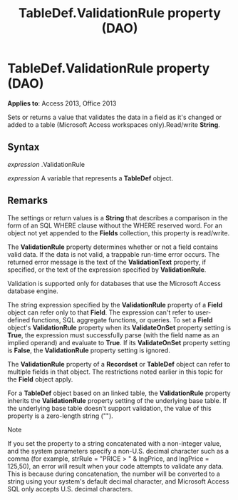 ﻿---
title: TableDef.ValidationRule property (DAO)
TOCTitle: ValidationRule Property
ms:assetid: 7dcd6f2c-45bc-a50b-727d-589371d5803f
ms:mtpsurl: https://msdn.microsoft.com/library/Ff196425(v=office.15)
ms:contentKeyID: 48545864
ms.date: 09/18/2015
mtps_version: v=office.15
f1_keywords:
- dao360.chm1052925
f1_categories:
- Office.Version=v15
---

# TableDef.ValidationRule property (DAO)

**Applies to**: Access 2013, Office 2013

Sets or returns a value that validates the data in a field as it's changed or added to a table (Microsoft Access workspaces only).Read/write **String**.

## Syntax

*expression* .ValidationRule

*expression* A variable that represents a **TableDef** object.

## Remarks

The settings or return values is a **String** that describes a comparison in the form of an SQL WHERE clause without the WHERE reserved word. For an object not yet appended to the **Fields** collection, this property is read/write.

The **ValidationRule** property determines whether or not a field contains valid data. If the data is not valid, a trappable run-time error occurs. The returned error message is the text of the **ValidationText** property, if specified, or the text of the expression specified by **ValidationRule**.

Validation is supported only for databases that use the Microsoft Access database engine.

The string expression specified by the **ValidationRule** property of a **Field** object can refer only to that **Field**. The expression can't refer to user-defined functions, SQL aggregate functions, or queries. To set a **Field** object's **ValidationRule** property when its **ValidateOnSet** property setting is **True**, the expression must successfully parse (with the field name as an implied operand) and evaluate to **True**. If its **ValidateOnSet** property setting is **False**, the **ValidationRule** property setting is ignored.

The **ValidationRule** property of a **Recordset** or **TableDef** object can refer to multiple fields in that object. The restrictions noted earlier in this topic for the **Field** object apply.

For a **TableDef** object based on an linked table, the **ValidationRule** property inherits the **ValidationRule** property setting of the underlying base table. If the underlying base table doesn't support validation, the value of this property is a zero-length string ("").

> [!NOTE]
> If you set the property to a string concatenated with a non-integer value, and the system parameters specify a non-U.S. decimal character such as a comma (for example, strRule = "PRICE &gt; " &amp; lngPrice, and lngPrice = 125,50), an error will result when your code attempts to validate any data. This is because during concatenation, the number will be converted to a string using your system's default decimal character, and Microsoft Access SQL only accepts U.S. decimal characters.